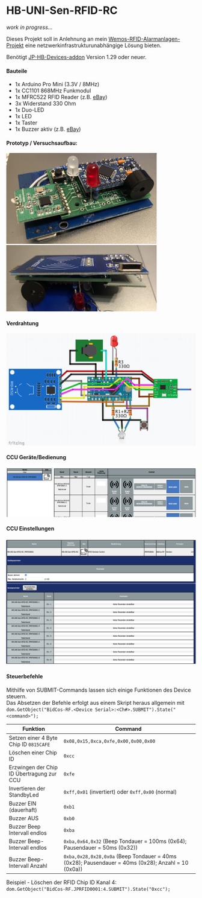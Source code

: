 # HB-UNI-Sen-RFID-RC

_work in progress..._

Dieses Projekt soll in Anlehnung an mein [Wemos-RFID-Alarmanlagen-Projekt](https://github.com/jp112sdl/WemosD1_HomeMatic_RFID) eine netzwerkinfrastrukturunabhängige Lösung bieten.

Benötigt [JP-HB-Devices-addon](https://github.com/jp112sdl/JP-HB-Devices-addon/releases/latest) Version 1.29 oder neuer. 

#### Bauteile
- 1x Arduino Pro Mini (3.3V / 8MHz)
- 1x CC1101 868MHz Funkmodul
- 1x MFRC522 RFID Reader (z.B. [eBay](https://www.ebay.de/itm/252715001811))
- 3x Widerstand 330 Ohm
- 1x Duo-LED
- 1x LED 
- 1x Taster
- 1x Buzzer aktiv (z.B. [eBay](https://www.ebay.de/itm/332081758028))

#### Prototyp / Versuchsaufbau:<br/>
<img src="Images/Proto1.jpeg" width=400></img><br/><img src="Images/Proto2.jpeg" width=400></img>

#### Verdrahtung
![wiring](Images/wiring.png)

#### CCU Geräte/Bedienung
![ccu_einstellungen](Images/CCU_Geraete.png)

#### CCU Einstellungen
![ccu_bedienung](Images/CCU_Einstellungen.png)

#### Steuerbefehle

Mithilfe von SUBMIT-Commands lassen sich einige Funktionen des Device steuern.<br/>
Das Absetzen der Befehle erfolgt aus einem Skript heraus allgemein mit<br/>
`dom.GetObject("BidCos-RF.<Device Serial>:<Ch#>.SUBMIT").State("<command>");`

| Funktion | Command |
|----------|---------|
|Setzen einer 4 Byte Chip ID `0815CAFE`|`0x08,0x15,0xca,0xfe,0x00,0x00,0x00`|
|Löschen einer Chip ID|`0xcc`|
|Erzwingen der Chip ID Übertragung zur CCU|`0xfe`|
|Invertieren der StandbyLed|`0xff,0x01` (invertiert) oder `0xff,0x00` (normal)|
|Buzzer EIN (dauerhaft)|`0xb1`|
|Buzzer AUS|`0xb0`|
|Buzzer Beep Intervall endlos|`0xba`|
|Buzzer Beep-Intervall endlos|`0xba,0x64,0x32` (Beep Tondauer = 100ms (0x64); Pausendauer = 50ms (0x32))|
|Buzzer Beep-Intervall Anzahl|`0xba,0x28,0x28,0x0a` (Beep Tondauer = 40ms (0x28); Pausendauer = 40ms (0x28); Anzahl = 10 (0x0a))|

Beispiel - Löschen der RFID Chip ID Kanal 4:<br>
`dom.GetObject("BidCos-RF.JPRFID0001:4.SUBMIT").State("0xcc");`
